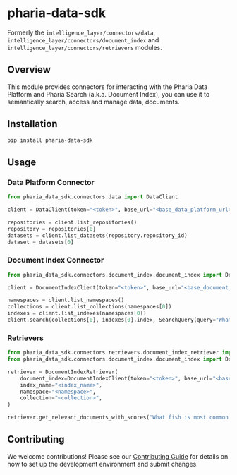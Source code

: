 # pharia-data-sdk

Formerly the `intelligence_layer/connectors/data`, `intelligence_layer/connectors/document_index` and `intelligence_layer/connectors/retrievers` modules.

## Overview

This module provides connectors for interacting with the Pharia Data Platform and Pharia Search (a.k.a. Document Index), you can use it to semantically search, access and manage data, documents. 

## Installation

```bash
pip install pharia-data-sdk
```

## Usage

### Data Platform Connector

```python
from pharia_data_sdk.connectors.data import DataClient

client = DataClient(token="<token>", base_url="<base_data_platform_url>")

repositories = client.list_repositories()
repository = repositories[0]
datasets = client.list_datasets(repository.repository_id)
dataset = datasets[0]
```

### Document Index Connector

```python
from pharia_data_sdk.connectors.document_index.document_index import DocumentIndexClient, SearchQuery

client = DocumentIndexClient(token="<token>", base_url="<base_document_index_url>")

namespaces = client.list_namespaces()
collections = client.list_collections(namespaces[0])
indexes = client.list_indexes(namespaces[0])
client.search(collections[0], indexes[0].index, SearchQuery(query="What fish is most common in swedish lakes?"))
```

### Retrievers

```python
from pharia_data_sdk.connectors.retrievers.document_index_retriever import DocumentIndexRetriever
from pharia_data_sdk.connectors.document_index.document_index import DocumentIndexClient

retriever = DocumentIndexRetriever(
    document_index=DocumentIndexClient(token="<token>", base_url="<base_document_index_url>"),
    index_name="<index_name>",
    namespace="<namespace>",
    collection="<collection>",
)

retriever.get_relevant_documents_with_scores("What fish is most common in swedish lakes?")
```

## Contributing

We welcome contributions! Please see our [Contributing Guide](https://github.com/Aleph-Alpha/pharia-data-sdk/blob/main/CONTRIBUTING.md) for details on how to set up the development environment and submit changes.
